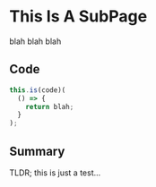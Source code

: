 # This Is A SubPage

blah blah blah

## Code
```javascript
this.is(code)(
  () => {
    return blah;
  }
);
```
## Summary
TLDR; this is just a test...
